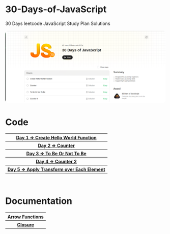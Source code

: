 # 30-Days-of-JavaScript
 30 Days leetcode JavaScript Study Plan Solutions

<img src="./image.png" alt="img" style="border-radius:10px">

<br>

<h1>Code</h1>
<table>
  <tr>
    <th><a href="./createhelloworld.js">Day 1 => Create Hello World Function</a></th>
  </tr>
  <tr>
    <th><a href="./counter.js">Day 2 => Counter</a></th>
  </tr>
  <tr>
      <th><a href="./ToBeOrNotToBe.js">Day 3 => To Be Or Not To Be</a></th>
  </tr>
  <tr>
      <th><a href="./counterII.js">Day 4 => Counter 2</a></th>
  </tr>
  <tr>
      <th><a href="./ApplyTransform.js">Day 5 => Apply Transform over Each Element</a></th>
  </tr>
</table>

<br>
<h1>Documentation</h1>
<table>
  <tr>
    <th><a href="./Arrow Functions.txt">Arrow Functions</a></th>
  </tr>
  <tr>
    <th><a href="./Closures.txt">Closure</a></th>
  </tr>
</table>